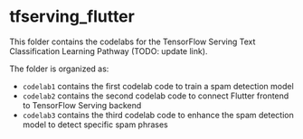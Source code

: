 # tfserving_flutter

This folder contains the codelabs for the TensorFlow Serving Text Classification Learning Pathway (TODO: update link).

The folder is organized as:
 - `codelab1` contains the first codelab code to train a spam detection model
 - `codelab2` contains the second codelab code to connect Flutter frontend to TensorFlow Serving backend
 - `codelab3` contains the third codelab code to enhance the spam detection model to detect specific spam phrases

